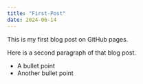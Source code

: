 ```yaml
---
title: "First-Post"
date: 2024-06-14
---
```

This is my first blog post on GitHub pages.

Here is a second paragraph of that blog post.

* A bullet point
* Another bullet point
